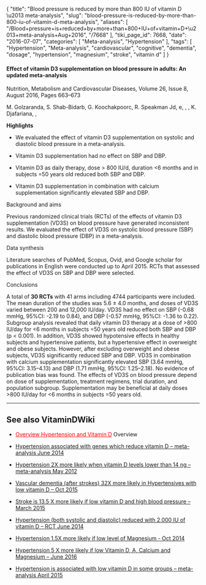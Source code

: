 {
    "title": "Blood pressure is reduced by more than 800 IU of vitamin D \u2013 meta-analysis",
    "slug": "blood-pressure-is-reduced-by-more-than-800-iu-of-vitamin-d-meta-analysis",
    "aliases": [
        "/Blood+pressure+is+reduced+by+more+than+800+IU+of+vitamin+D+\u2013+meta-analysis+Aug+2016",
        "/7668"
    ],
    "tiki_page_id": 7668,
    "date": "2016-07-07",
    "categories": [
        "Meta-analysis",
        "Hypertension"
    ],
    "tags": [
        "Hypertension",
        "Meta-analysis",
        "cardiovascular",
        "cognitive",
        "dementia",
        "dosage",
        "hypertension",
        "magnesium",
        "stroke",
        "vitamin d"
    ]
}


#### Effect of vitamin D3 supplementation on blood pressure in adults: An updated meta-analysis

Nutrition, Metabolism and Cardiovascular Diseases, Volume 26, Issue 8, August 2016, Pages 663–673

M. Golzaranda, S. Shab-Bidarb, G. Koochakpoorc, R. Speakman Jd, e, , , K. Djafariana, , 

 **Highlights** 

* We evaluated the effect of vitamin D3 supplementation on systolic and diastolic blood pressure in a meta-analysis.

* Vitamin D3 supplementation had no effect on SBP and DBP.

* Vitamin D3 as daily therapy, dose > 800 IU/d, duration <6 months and in subjects =50 years old reduced both SBP and DBP.

* Vitamin D3 supplementation in combination with calcium supplementation significantly elevated SBP and DBP.

Background and aims

Previous randomized clinical trials (RCTs) of the effects of vitamin D3 supplementation (VD3S) on blood pressure have generated inconsistent results. We evaluated the effect of VD3S on systolic blood pressure (SBP) and diastolic blood pressure (DBP) in a meta-analysis.

Data synthesis

Literature searches of PubMed, Scopus, Ovid, and Google scholar for publications in English were conducted up to April 2015. RCTs that assessed the effect of VD3S on SBP and DBP were selected.

Conclusions

A total of  **30 RCTs**  with 41 arms including 4744 participants were included. The mean duration of the studies was 5.6 ± 4.0 months, and doses of VD3S varied between 200 and 12,000 IU/day. VD3S had no effect on SBP (-0.68 mmHg, 95%CI: -2.19 to 0.84), and DBP (-0.57 mmHg, 95%CI: -1.36 to 0.22). Subgroup analysis revealed that daily vitamin D3 therapy at a dose of >800 IU/day for <6 months in subjects =50 years old reduced both SBP and DBP (p < 0.001). In addition, VD3S showed hypotensive effects in healthy subjects and hypertensive patients, but a hypertensive effect in overweight and obese subjects. However, after excluding overweight and obese subjects, VD3S significantly reduced SBP and DBP. VD3S in combination with calcium supplementation significantly elevated SBP (3.64 mmHg, 95%CI: 3.15–4.13) and DBP (1.71 mmHg, 95%CI: 1.25–2.18). No evidence of publication bias was found. The effects of VD3S on blood pressure depend on dose of supplementation, treatment regimens, trial duration, and population subgroup. Supplementation may be beneficial at daily doses >800 IU/day for <6 months in subjects =50 years old.

---

## See also VitaminDWiki

* <a href="/posts/overview-hypertension-and-vitamin-d" style="color: red; text-decoration: underline;" title="This post/category does not exist yet: Overview Hypertension and Vitamin D">Overview Hypertension and Vitamin D</a> Overview

* [Hypertension associated with genes which reduce vitamin D – meta-analysis June 2014](/posts/hypertension-associated-with-genes-which-reduce-vitamin-d-meta-analysis)

* [Hypertension 2X more likely when vitamin D levels lower than 14 ng – meta-analysis May 2012](/posts/hypertension-2x-more-likely-when-vitamin-d-levels-lower-than-14-ng-meta-analysis)

* [Vascular dementia (after strokes) 32X more likely in Hypertensives with low vitamin D – Oct 2015](/posts/vascular-dementia-after-strokes-32x-more-likely-in-hypertensives-with-low-vitamin-d)

* [Stroke is 13.5 X more likely if low vitamin D and high blood pressure – March 2015](/posts/stroke-is-135-x-more-likely-if-low-vitamin-d-and-high-blood-pressure)

* [Hypertension (both systolic and diastolic) reduced with 2,000 IU of vitamin D – RCT June 2014](/posts/hypertension-both-systolic-and-diastolic-reduced-with-2000-iu-of-vitamin-d-rct)

* [Hypertension 1.5X more likely if low level of Magnesium - Oct 2014](/posts/hypertension-15x-more-likely-if-low-level-of-magnesium)

* [Hypertension 5 X more likely if low Vitamin D, A, Calcium and Magnesium – June 2016](/posts/hypertension-5-x-more-likely-if-low-vitamin-d-a-calcium-and-magnesium)

* [Hypertension is associated with low vitamin D in some groups – meta-analysis April 2015](/posts/hypertension-is-associated-with-low-vitamin-d-in-some-groups-meta-analysis)